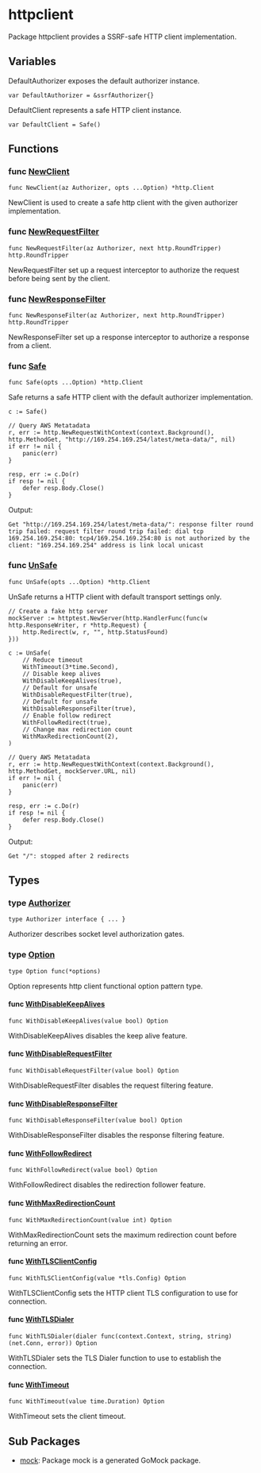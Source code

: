# httpclient

Package httpclient provides a SSRF-safe HTTP client implementation.

## Variables

DefaultAuthorizer exposes the default authorizer instance.

```golang
var DefaultAuthorizer = &ssrfAuthorizer{}
```

DefaultClient represents a safe HTTP client instance.

```golang
var DefaultClient = Safe()
```

## Functions

### func [NewClient](client.go#L30)

`func NewClient(az Authorizer, opts ...Option) *http.Client`

NewClient is used to create a safe http client with the given authorizer
implementation.

### func [NewRequestFilter](interceptors.go#L20)

`func NewRequestFilter(az Authorizer, next http.RoundTripper) http.RoundTripper`

NewRequestFilter set up a request interceptor to authorize the request before
being sent by the client.

### func [NewResponseFilter](interceptors.go#L47)

`func NewResponseFilter(az Authorizer, next http.RoundTripper) http.RoundTripper`

NewResponseFilter set up a response interceptor to authorize a response from
a client.

### func [Safe](client.go#L24)

`func Safe(opts ...Option) *http.Client`

Safe returns a safe HTTP client with the default authorizer
implementation.

```golang
c := Safe()

// Query AWS Metatadata
r, err := http.NewRequestWithContext(context.Background(), http.MethodGet, "http://169.254.169.254/latest/meta-data/", nil)
if err != nil {
    panic(err)
}

resp, err := c.Do(r)
if resp != nil {
    defer resp.Body.Close()
}
```

 Output:

```
Get "http://169.254.169.254/latest/meta-data/": response filter round trip failed: request filter round trip failed: dial tcp 169.254.169.254:80: tcp4/169.254.169.254:80 is not authorized by the client: "169.254.169.254" address is link local unicast
```

### func [UnSafe](client.go#L18)

`func UnSafe(opts ...Option) *http.Client`

UnSafe returns a HTTP client with default transport settings only.

```golang
// Create a fake http server
mockServer := httptest.NewServer(http.HandlerFunc(func(w http.ResponseWriter, r *http.Request) {
    http.Redirect(w, r, "", http.StatusFound)
}))

c := UnSafe(
    // Reduce timeout
    WithTimeout(3*time.Second),
    // Disable keep alives
    WithDisableKeepAlives(true),
    // Default for unsafe
    WithDisableRequestFilter(true),
    // Default for unsafe
    WithDisableResponseFilter(true),
    // Enable follow redirect
    WithFollowRedirect(true),
    // Change max redirection count
    WithMaxRedirectionCount(2),
)

// Query AWS Metatadata
r, err := http.NewRequestWithContext(context.Background(), http.MethodGet, mockServer.URL, nil)
if err != nil {
    panic(err)
}

resp, err := c.Do(r)
if resp != nil {
    defer resp.Body.Close()
}
```

 Output:

```
Get "/": stopped after 2 redirects
```

## Types

### type [Authorizer](api.go#L8)

`type Authorizer interface { ... }`

Authorizer describes socket level authorization gates.

### type [Option](options.go#L11)

`type Option func(*options)`

Option represents http client functional option pattern type.

#### func [WithDisableKeepAlives](options.go#L32)

`func WithDisableKeepAlives(value bool) Option`

WithDisableKeepAlives disables the keep alive feature.

#### func [WithDisableRequestFilter](options.go#L39)

`func WithDisableRequestFilter(value bool) Option`

WithDisableRequestFilter disables the request filtering feature.

#### func [WithDisableResponseFilter](options.go#L46)

`func WithDisableResponseFilter(value bool) Option`

WithDisableResponseFilter disables the response filtering feature.

#### func [WithFollowRedirect](options.go#L53)

`func WithFollowRedirect(value bool) Option`

WithFollowRedirect disables the redirection follower feature.

#### func [WithMaxRedirectionCount](options.go#L61)

`func WithMaxRedirectionCount(value int) Option`

WithMaxRedirectionCount sets the maximum redirection count before returning
an error.

#### func [WithTLSClientConfig](options.go#L68)

`func WithTLSClientConfig(value *tls.Config) Option`

WithTLSClientConfig sets the HTTP client TLS configuration to use for connection.

#### func [WithTLSDialer](options.go#L75)

`func WithTLSDialer(dialer func(context.Context, string, string) (net.Conn, error)) Option`

WithTLSDialer sets the TLS Dialer function to use to establish the connection.

#### func [WithTimeout](options.go#L25)

`func WithTimeout(value time.Duration) Option`

WithTimeout sets the client timeout.

## Sub Packages

* [mock](./mock): Package mock is a generated GoMock package.

